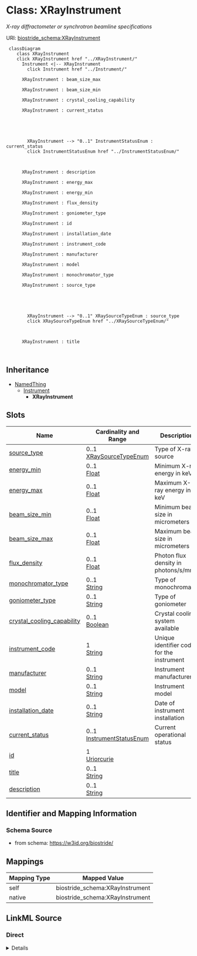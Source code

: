 

# Class: XRayInstrument 


_X-ray diffractometer or synchrotron beamline specifications_





URI: [biostride_schema:XRayInstrument](https://w3id.org/biostride/schema/XRayInstrument)





```mermaid
 classDiagram
    class XRayInstrument
    click XRayInstrument href "../XRayInstrument/"
      Instrument <|-- XRayInstrument
        click Instrument href "../Instrument/"
      
      XRayInstrument : beam_size_max
        
      XRayInstrument : beam_size_min
        
      XRayInstrument : crystal_cooling_capability
        
      XRayInstrument : current_status
        
          
    
        
        
        XRayInstrument --> "0..1" InstrumentStatusEnum : current_status
        click InstrumentStatusEnum href "../InstrumentStatusEnum/"
    

        
      XRayInstrument : description
        
      XRayInstrument : energy_max
        
      XRayInstrument : energy_min
        
      XRayInstrument : flux_density
        
      XRayInstrument : goniometer_type
        
      XRayInstrument : id
        
      XRayInstrument : installation_date
        
      XRayInstrument : instrument_code
        
      XRayInstrument : manufacturer
        
      XRayInstrument : model
        
      XRayInstrument : monochromator_type
        
      XRayInstrument : source_type
        
          
    
        
        
        XRayInstrument --> "0..1" XRaySourceTypeEnum : source_type
        click XRaySourceTypeEnum href "../XRaySourceTypeEnum/"
    

        
      XRayInstrument : title
        
      
```





## Inheritance
* [NamedThing](NamedThing.md)
    * [Instrument](Instrument.md)
        * **XRayInstrument**



## Slots

| Name | Cardinality and Range | Description | Inheritance |
| ---  | --- | --- | --- |
| [source_type](source_type.md) | 0..1 <br/> [XRaySourceTypeEnum](XRaySourceTypeEnum.md) | Type of X-ray source | direct |
| [energy_min](energy_min.md) | 0..1 <br/> [Float](Float.md) | Minimum X-ray energy in keV | direct |
| [energy_max](energy_max.md) | 0..1 <br/> [Float](Float.md) | Maximum X-ray energy in keV | direct |
| [beam_size_min](beam_size_min.md) | 0..1 <br/> [Float](Float.md) | Minimum beam size in micrometers | direct |
| [beam_size_max](beam_size_max.md) | 0..1 <br/> [Float](Float.md) | Maximum beam size in micrometers | direct |
| [flux_density](flux_density.md) | 0..1 <br/> [Float](Float.md) | Photon flux density in photons/s/mm² | direct |
| [monochromator_type](monochromator_type.md) | 0..1 <br/> [String](String.md) | Type of monochromator | direct |
| [goniometer_type](goniometer_type.md) | 0..1 <br/> [String](String.md) | Type of goniometer | direct |
| [crystal_cooling_capability](crystal_cooling_capability.md) | 0..1 <br/> [Boolean](Boolean.md) | Crystal cooling system available | direct |
| [instrument_code](instrument_code.md) | 1 <br/> [String](String.md) | Unique identifier code for the instrument | [Instrument](Instrument.md) |
| [manufacturer](manufacturer.md) | 0..1 <br/> [String](String.md) | Instrument manufacturer | [Instrument](Instrument.md) |
| [model](model.md) | 0..1 <br/> [String](String.md) | Instrument model | [Instrument](Instrument.md) |
| [installation_date](installation_date.md) | 0..1 <br/> [String](String.md) | Date of instrument installation | [Instrument](Instrument.md) |
| [current_status](current_status.md) | 0..1 <br/> [InstrumentStatusEnum](InstrumentStatusEnum.md) | Current operational status | [Instrument](Instrument.md) |
| [id](id.md) | 1 <br/> [Uriorcurie](Uriorcurie.md) |  | [NamedThing](NamedThing.md) |
| [title](title.md) | 0..1 <br/> [String](String.md) |  | [NamedThing](NamedThing.md) |
| [description](description.md) | 0..1 <br/> [String](String.md) |  | [NamedThing](NamedThing.md) |










## Identifier and Mapping Information






### Schema Source


* from schema: https://w3id.org/biostride/




## Mappings

| Mapping Type | Mapped Value |
| ---  | ---  |
| self | biostride_schema:XRayInstrument |
| native | biostride_schema:XRayInstrument |






## LinkML Source

<!-- TODO: investigate https://stackoverflow.com/questions/37606292/how-to-create-tabbed-code-blocks-in-mkdocs-or-sphinx -->

### Direct

<details>
```yaml
name: XRayInstrument
description: X-ray diffractometer or synchrotron beamline specifications
from_schema: https://w3id.org/biostride/
is_a: Instrument
attributes:
  source_type:
    name: source_type
    description: Type of X-ray source
    from_schema: https://w3id.org/biostride/
    rank: 1000
    domain_of:
    - XRayInstrument
    - XRFImage
    range: XRaySourceTypeEnum
  energy_min:
    name: energy_min
    description: Minimum X-ray energy in keV
    from_schema: https://w3id.org/biostride/
    rank: 1000
    domain_of:
    - XRayInstrument
    range: float
  energy_max:
    name: energy_max
    description: Maximum X-ray energy in keV
    from_schema: https://w3id.org/biostride/
    rank: 1000
    domain_of:
    - XRayInstrument
    range: float
  beam_size_min:
    name: beam_size_min
    description: Minimum beam size in micrometers
    from_schema: https://w3id.org/biostride/
    rank: 1000
    domain_of:
    - XRayInstrument
    range: float
  beam_size_max:
    name: beam_size_max
    description: Maximum beam size in micrometers
    from_schema: https://w3id.org/biostride/
    rank: 1000
    domain_of:
    - XRayInstrument
    range: float
  flux_density:
    name: flux_density
    description: Photon flux density in photons/s/mm²
    from_schema: https://w3id.org/biostride/
    rank: 1000
    domain_of:
    - XRayInstrument
    range: float
  monochromator_type:
    name: monochromator_type
    description: Type of monochromator
    from_schema: https://w3id.org/biostride/
    rank: 1000
    domain_of:
    - XRayInstrument
  goniometer_type:
    name: goniometer_type
    description: Type of goniometer
    from_schema: https://w3id.org/biostride/
    rank: 1000
    domain_of:
    - XRayInstrument
  crystal_cooling_capability:
    name: crystal_cooling_capability
    description: Crystal cooling system available
    from_schema: https://w3id.org/biostride/
    rank: 1000
    domain_of:
    - XRayInstrument
    range: boolean

```
</details>

### Induced

<details>
```yaml
name: XRayInstrument
description: X-ray diffractometer or synchrotron beamline specifications
from_schema: https://w3id.org/biostride/
is_a: Instrument
attributes:
  source_type:
    name: source_type
    description: Type of X-ray source
    from_schema: https://w3id.org/biostride/
    rank: 1000
    alias: source_type
    owner: XRayInstrument
    domain_of:
    - XRayInstrument
    - XRFImage
    range: XRaySourceTypeEnum
  energy_min:
    name: energy_min
    description: Minimum X-ray energy in keV
    from_schema: https://w3id.org/biostride/
    rank: 1000
    alias: energy_min
    owner: XRayInstrument
    domain_of:
    - XRayInstrument
    range: float
  energy_max:
    name: energy_max
    description: Maximum X-ray energy in keV
    from_schema: https://w3id.org/biostride/
    rank: 1000
    alias: energy_max
    owner: XRayInstrument
    domain_of:
    - XRayInstrument
    range: float
  beam_size_min:
    name: beam_size_min
    description: Minimum beam size in micrometers
    from_schema: https://w3id.org/biostride/
    rank: 1000
    alias: beam_size_min
    owner: XRayInstrument
    domain_of:
    - XRayInstrument
    range: float
  beam_size_max:
    name: beam_size_max
    description: Maximum beam size in micrometers
    from_schema: https://w3id.org/biostride/
    rank: 1000
    alias: beam_size_max
    owner: XRayInstrument
    domain_of:
    - XRayInstrument
    range: float
  flux_density:
    name: flux_density
    description: Photon flux density in photons/s/mm²
    from_schema: https://w3id.org/biostride/
    rank: 1000
    alias: flux_density
    owner: XRayInstrument
    domain_of:
    - XRayInstrument
    range: float
  monochromator_type:
    name: monochromator_type
    description: Type of monochromator
    from_schema: https://w3id.org/biostride/
    rank: 1000
    alias: monochromator_type
    owner: XRayInstrument
    domain_of:
    - XRayInstrument
    range: string
  goniometer_type:
    name: goniometer_type
    description: Type of goniometer
    from_schema: https://w3id.org/biostride/
    rank: 1000
    alias: goniometer_type
    owner: XRayInstrument
    domain_of:
    - XRayInstrument
    range: string
  crystal_cooling_capability:
    name: crystal_cooling_capability
    description: Crystal cooling system available
    from_schema: https://w3id.org/biostride/
    rank: 1000
    alias: crystal_cooling_capability
    owner: XRayInstrument
    domain_of:
    - XRayInstrument
    range: boolean
  instrument_code:
    name: instrument_code
    description: Unique identifier code for the instrument
    from_schema: https://w3id.org/biostride/
    rank: 1000
    alias: instrument_code
    owner: XRayInstrument
    domain_of:
    - Instrument
    range: string
    required: true
  manufacturer:
    name: manufacturer
    description: Instrument manufacturer
    from_schema: https://w3id.org/biostride/
    rank: 1000
    alias: manufacturer
    owner: XRayInstrument
    domain_of:
    - Instrument
    range: string
  model:
    name: model
    description: Instrument model
    from_schema: https://w3id.org/biostride/
    rank: 1000
    alias: model
    owner: XRayInstrument
    domain_of:
    - Instrument
    range: string
  installation_date:
    name: installation_date
    description: Date of instrument installation
    from_schema: https://w3id.org/biostride/
    rank: 1000
    alias: installation_date
    owner: XRayInstrument
    domain_of:
    - Instrument
    range: string
  current_status:
    name: current_status
    description: Current operational status
    from_schema: https://w3id.org/biostride/
    rank: 1000
    alias: current_status
    owner: XRayInstrument
    domain_of:
    - Instrument
    range: InstrumentStatusEnum
  id:
    name: id
    from_schema: https://w3id.org/biostride/
    rank: 1000
    identifier: true
    alias: id
    owner: XRayInstrument
    domain_of:
    - NamedThing
    - OntologyTerm
    range: uriorcurie
    required: true
  title:
    name: title
    from_schema: https://w3id.org/biostride/
    rank: 1000
    slot_uri: dcterms:title
    alias: title
    owner: XRayInstrument
    domain_of:
    - NamedThing
    range: string
  description:
    name: description
    from_schema: https://w3id.org/biostride/
    rank: 1000
    alias: description
    owner: XRayInstrument
    domain_of:
    - NamedThing
    range: string

```
</details>